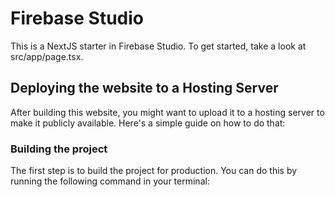 # Firebase Studio

This is a NextJS starter in Firebase Studio.
To get started, take a look at src/app/page.tsx.
## Deploying the website to a Hosting Server

After building this website, you might want to upload it to a hosting server to make it publicly available. Here's a simple guide on how to do that:

### Building the project

The first step is to build the project for production. You can do this by running the following command in your terminal:



